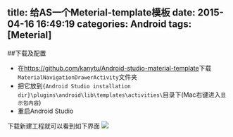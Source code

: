 title: 给AS一个Meterial-template模板
date: 2015-04-16 16:49:19
categories: Android
tags: [Meterial]
---
<!--more-->
##下载及配置
- 在<https://github.com/kanytu/Android-studio-material-template>下载`MaterialNavigationDrawerActivity`文件夹
- 把它放到`{Android Studio installation dir}\plugins\android\lib\templates\activities\`目录下(Mac右键进入`显示包内容`)
- 重启Android Studio

下载新建工程就可以看到如下界面
![](/img/15041601.png)